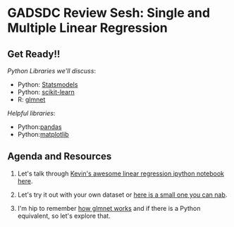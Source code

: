 GADSDC Review Sesh: Single and Multiple Linear Regression
===



Get Ready!!
---

_Python_
*Libraries we'll discuss*:

- Python: [Statsmodels](http://statsmodels.sourceforge.net)
- Python: [scikit-learn](http://www.nltk.org/)
- R: [glmnet](http://cran.r-project.org/web/packages/glmnet/index.html)

*Helpful libraries*:

- Python:[pandas](http://pandas.pydata.org/)
- Python:[matplotlib](http://matplotlib.org)


Agenda and Resources
---

1. Let's talk through [Kevin's awesome linear regression ipython notebook here](http://nbviewer.ipython.org/github/justmarkham/DAT4/blob/master/notebooks/08_linear_regression.ipynb).

2. Let's try it out with your own dataset or [here is a small one you can nab](http://people.sc.fsu.edu/~jburkardt/datasets/regression/x08.txt).

3. I'm hip to remember [how glmnet works](http://web.stanford.edu/~hastie/glmnet/glmnet_alpha.html) and if there is a Python equivalent, so let's explore that.
